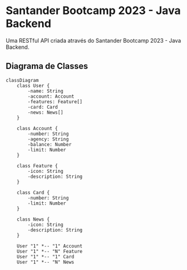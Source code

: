# Santander Bootcamp 2023 - Java Backend
Uma RESTful API criada através do Santander Bootcamp 2023 - Java Backend.

## Diagrama de Classes
```mermaid
classDiagram
    class User {
        -name: String
        -account: Account
        -features: Feature[]
        -card: Card
        -news: News[]
    }

    class Account {
        -number: String
        -agency: String
        -balance: Number
        -limit: Number
    }

    class Feature {
        -icon: String
        -description: String
    }

    class Card {
        -number: String
        -limit: Number
    }

    class News {
        -icon: String
        -description: String
    }

    User "1" *-- "1" Account
    User "1" *-- "N" Feature
    User "1" *-- "1" Card
    User "1" *-- "N" News
```
